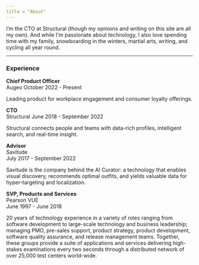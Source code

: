 ```yaml
---
title = "About"
---
```


I’m the CTO at Structural (though my opinions and writing on this site are all my own). And while I'm passionate about
technology, I also love spending time with my family, snowboarding in the winters, martial arts, writing, and cycling
all year round.

***

### Experience

**Chief Product Officer**  
Augeo
October 2022 - Present

Leading product for workplace engagement and consumer loyalty offerings.

**CTO**  
Structural
June 2018 - September 2022

Structural connects people and teams with data-rich profiles, intelligent search, and real-time insight.

**Advisor**  
Savitude  
July 2017 - September 2022

Savitude is the company behind the AI Curator: a technology that enables visual discovery, recommends optimal outfits,
and yields valuable data for hyper-targeting and localization.

**SVP, Products and Services**  
Pearson VUE  
June 1997 - June 2018

20 years of technology experience in a variety of roles ranging from software development to large-scale technology and
business leadership; managing PMO, pre-sales support, product strategy, product development, software quality assurance,
and release management teams. Together, these groups provide a suite of applications and services delivering high-stakes
examinations every two seconds through a distributed network of over 25,000 test centers world-wide.